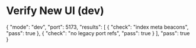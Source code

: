 # Verify New UI (dev)

{
  "mode": "dev",
  "port": 5173,
  "results": [
    {
      "check": "index meta beacons",
      "pass": true
    },
    {
      "check": "no legacy port refs",
      "pass": true
    }
  ],
  "pass": true
}
